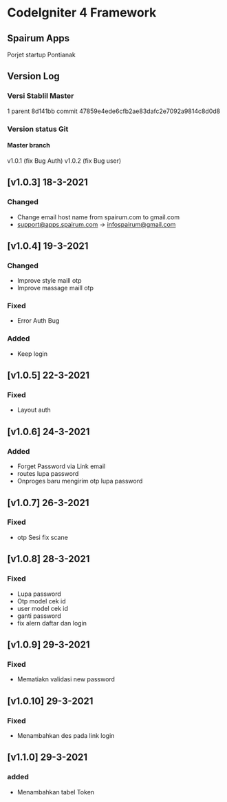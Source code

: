 # CodeIgniter 4 Framework

## Spairum Apps

Porjet startup Pontianak

## Version Log

### Versi Stablil Master

1 parent 8d141bb commit 47859e4ede6cfb2ae83dafc2e7092a9814c8d0d8

### Version status Git

#### Master branch

v1.0.1 (fix Bug Auth)
v1.0.2 (fix Bug user)

## [v1.0.3] 18-3-2021

### Changed

- Change email host name from spairum.com to gmail.com
- support@apps.spairum.com -> infospairum@gmail.com

## [v1.0.4] 19-3-2021

### Changed

- Improve style maill otp
- Improve massage maill otp

### Fixed

- Error Auth Bug

### Added

- Keep login

## [v1.0.5] 22-3-2021

### Fixed

- Layout auth

## [v1.0.6] 24-3-2021

### Added

- Forget Password via Link email
- routes lupa password
- Onproges baru mengirim otp lupa password

## [v1.0.7] 26-3-2021

### Fixed

- otp Sesi fix scane

## [v1.0.8] 28-3-2021

### Fixed

- Lupa password
- Otp model cek id
- user model cek id
- ganti password
- fix alern daftar dan login

## [v1.0.9] 29-3-2021

### Fixed

- Mematiakn validasi new password

## [v1.0.10] 29-3-2021

### Fixed

- Menambahkan des pada link login

## [v1.1.0] 29-3-2021

### added

- Menambahkan tabel Token
